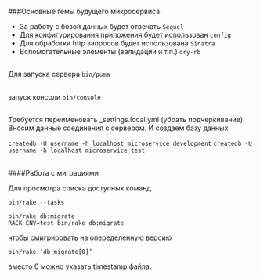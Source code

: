###Основные гемы будущего микросервиса:
* За работу с бозой данных будет отвечать `Sequel`
* Для конфигурирования приложения будет использован `config`
* Для обработки http запросов будет использована `Sinatra`
* Вспомогательные элементы (валидации и т.п.) `dry-rb`

##
Для запуска сервера `bin/puma`
##
запуск консоли `bin/console`
##
Требуется переименовать _settings.local.yml (убрать подчеркивание).
Вносим данные соединения с сервером. И создаем базу данных

`createdb -U username -h localhost microservice_development`
`createdb -U username -h localhost microservice_test`
##
####Работа с миграциями

Для просмотра списка доступных команд
```
bin/rake --tasks
```
```
bin/rake db:migrate
RACK_ENV=test bin/rake db:migrate
```
чтобы смигрировать на опеределенную версию
```
bin/rake ‘db:migrate[0]’
```
вместо 0 можно указать timestamp файла.